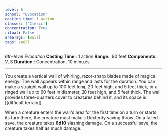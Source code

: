 ```yaml
---
level: 6
school: "Evocation"
casting_time: 1 action
classes: ['Cleric']
concentration: True
ritual: False
areaTags: [wall]
tags: spell
---
```


_6th-level Evocation_
**Casting Time**:: 1 action
**Range**:: 90 feet
**Components**:: V, S
**Duration**:: Concentration, 10 minutes

---

You create a vertical wall of whirling, razor-sharp blades made of magical energy. The wall appears within range and lasts for the duration. You can make a straight wall up to 100 feet long, 20 feet high, and 5 feet thick, or a ringed wall up to 60 feet in diameter, 20 feet high, and 5 feet thick. The wall provides three-quarters cover to creatures behind it, and its space is [[difficult terrain]].

When a creature enters the wall's area for the first time on a turn or starts its turn there, the creature must make a Dexterity saving throw. On a failed save, the creature takes **6d10** slashing damage. On a successful save, the creature takes half as much damage.



